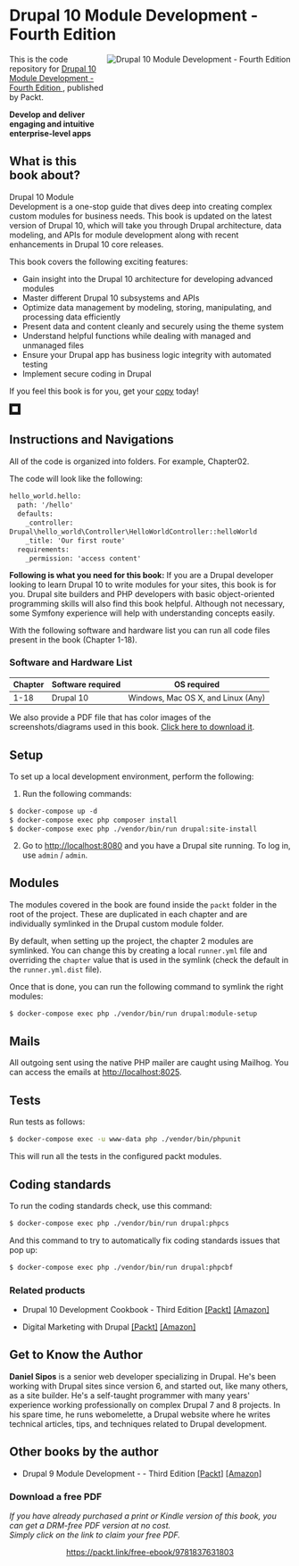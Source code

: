 # Drupal 10 Module Development - Fourth Edition 

<a href="https://www.packtpub.com/product/drupal-10-module-development-fourth-edition/9781837631803?utm_source=github&utm_medium=repository&utm_campaign="><img src="https://content.packt.com/B19546/cover_image_small.jpg" alt="Drupal 10 Module Development - Fourth Edition " height="256px" align="right"></a>

This is the code repository for [Drupal 10 Module Development - Fourth Edition ](https://www.packtpub.com/product/drupal-10-module-development-fourth-edition/9781837631803?utm_source=github&utm_medium=repository&utm_campaign=), published by Packt.

**Develop and deliver engaging and intuitive enterprise-level apps**

## What is this book about?
Drupal 10 Module Development is a one-stop guide that dives deep into creating complex custom modules for business needs. This book is updated on the latest version of Drupal 10, which will take you through Drupal architecture, data modeling, and APIs for module development along with recent enhancements in Drupal 10 core releases.

This book covers the following exciting features:
* Gain insight into the Drupal 10 architecture for developing advanced modules
* Master different Drupal 10 subsystems and APIs
* Optimize data management by modeling, storing, manipulating, and processing data efficiently
* Present data and content cleanly and securely using the theme system
* Understand helpful functions while dealing with managed and unmanaged files
* Ensure your Drupal app has business logic integrity with automated testing
* Implement secure coding in Drupal

If you feel this book is for you, get your [copy](https://www.amazon.com/dp/1837631808) today!

<a href="https://www.packtpub.com/?utm_source=github&utm_medium=banner&utm_campaign=GitHubBanner"><img src="https://raw.githubusercontent.com/PacktPublishing/GitHub/master/GitHub.png" 
alt="https://www.packtpub.com/" border="5" /></a>

## Instructions and Navigations
All of the code is organized into folders. For example, Chapter02.

The code will look like the following:
```
hello_world.hello:
  path: '/hello'
  defaults:
    _controller:  Drupal\hello_world\Controller\HelloWorldController::helloWorld
    _title: 'Our first route'
  requirements:
    _permission: 'access content'
```

**Following is what you need for this book:**
If you are a Drupal developer looking to learn Drupal 10 to write modules for your sites, this book is for you. Drupal site builders and PHP developers with basic object-oriented programming skills will also find this book helpful. Although not necessary, some Symfony experience will help with understanding concepts easily.

With the following software and hardware list you can run all code files present in the book (Chapter 1-18).
### Software and Hardware List
| Chapter | Software required | OS required |
| -------- | ------------------------------------ | ----------------------------------- |
| 1-18 | Drupal 10 | Windows, Mac OS X, and Linux (Any) |

We also provide a PDF file that has color images of the screenshots/diagrams used in this book. [Click here to download it](https://packt.link/XUWE3).

## Setup

To set up a local development environment, perform the following:

1. Run the following commands:

```
$ docker-compose up -d
$ docker-compose exec php composer install
$ docker-compose exec php ./vendor/bin/run drupal:site-install
```

2. Go to [http://localhost:8080](http://localhost:8080) and you have a Drupal site running. To log in, use `admin` / `admin`.

## Modules

The modules covered in the book are found inside the `packt` folder in the root of the project. These are duplicated in each chapter and are individually symlinked in the Drupal custom module folder.

By default, when setting up the project, the chapter 2 modules are symlinked. You can change this by creating a local `runner.yml` file and overriding the `chapter` value that is used in the symlink (check the default in the `runner.yml.dist` file).

Once that is done, you can run the following command to symlink the right modules:

```bash
$ docker-compose exec php ./vendor/bin/run drupal:module-setup
```

## Mails

All outgoing sent using the native PHP mailer are caught using Mailhog. You can access the emails at [http://localhost:8025](http://localhost:8025).

## Tests

Run tests as follows:

```bash
$ docker-compose exec -u www-data php ./vendor/bin/phpunit
```

This will run all the tests in the configured packt modules.

## Coding standards

To run the coding standards check, use this command:

```bash
$ docker-compose exec php ./vendor/bin/run drupal:phpcs
```

And this command to try to automatically fix coding standards issues that pop up:

```bash
$ docker-compose exec php ./vendor/bin/run drupal:phpcbf
```


### Related products
* Drupal 10 Development Cookbook - Third Edition  [[Packt]](https://www.packtpub.com/product/drupal-10-development-cookbook-third-edition/9781803234960?utm_source=github&utm_medium=repository&utm_campaign=) [[Amazon]](https://www.amazon.com/dp/1803234962)

* Digital Marketing with Drupal  [[Packt]](https://www.packtpub.com/product/digital-marketing-with-drupal/9781801071895?utm_source=github&utm_medium=repository&utm_campaign=) [[Amazon]](https://www.amazon.com/dp/1801071896)



## Get to Know the Author
**Daniel Sipos**
is a senior web developer specializing in Drupal. He's been working with Drupal sites since version 6, and started out, like many others, as a site builder. He's a self-taught programmer with many years' experience working professionally on complex Drupal 7 and 8 projects. In his spare time, he runs webomelette, a Drupal website where he writes technical articles, tips, and techniques related to Drupal development.


## Other books by the author
* Drupal 9 Module Development - - Third Edition [[Packt]](https://www.packtpub.com/product/drupal-9-module-development-third-edition/9781800204621) [[Amazon]](https://www.amazon.com/Drupal-Module-Development-building-applications/dp/1800204620?utm_source=github&utm_medium=repository&utm_campaign=)

### Download a free PDF

 <i>If you have already purchased a print or Kindle version of this book, you can get a DRM-free PDF version at no cost.<br>Simply click on the link to claim your free PDF.</i>
<p align="center"> <a href="https://packt.link/free-ebook/9781837631803">https://packt.link/free-ebook/9781837631803 </a> </p>